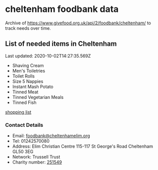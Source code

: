 # cheltenham foodbank data

Archive of https://www.givefood.org.uk/api/2/foodbank/cheltenham/ to track needs over time.

<!-- summary_marker starts -->
## List of needed items in Cheltenham

Last updated: 2020-10-02T14:27:35.569Z

- Shaving Cream
- Men's Toiletries
- Toilet Rolls
- Size 5 Nappies
- Instant Mash Potato
- Tinned Meat
- Tinned Vegetarian Meals
- Tinned Fish
<!-- summary_marker ends -->

[shopping list](https://cheltenham.foodbank.org.uk/give-help/donate-food/)

### Contact Details

<!-- contact_marker starts -->
- Email: foodbank@cheltenhamelim.org
- Tel: 01242570080
- Address: Elim Christian Centre 115-117 St George's Road Cheltenham GL50 3EG
- Network: Trussell Trust
- Charity number: [251549](https://beta.charitycommission.gov.uk/charity-details/?regId=251549)
<!-- contact_marker ends -->
